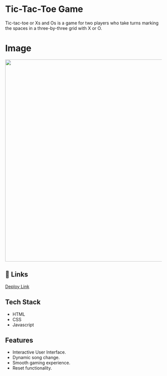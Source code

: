 
# Tic-Tac-Toe Game

Tic-tac-toe or Xs and Os is a game for two players who take turns marking the spaces in a three-by-three grid with X or O. 


# Image


<img src="https://github.com/CodeOrDecode/Tic-Tac-Toe-Game/assets/110326357/3c282893-b5f8-450d-8075-d925f984476f" width="650">



## 🔗 Links

[Deploy Link](https://tic-tac-toe-game-seven-theta.vercel.app/)



## Tech Stack

- HTML
- CSS
- Javascript


## Features

- Interactive User Interface.
- Dynamic song change.
- Smooth gaming experience.
- Reset functionality.

